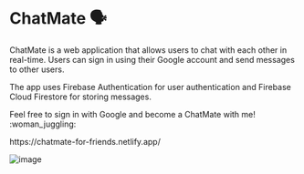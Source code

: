 # ChatMate :speaking_head:

ChatMate is a web application that allows users to chat with each other in real-time. Users can sign in using their Google account and send messages to other users. 

<p>The app uses Firebase Authentication for user authentication and Firebase Cloud Firestore for storing messages.

<p>Feel free to sign in with Google and become a ChatMate with me! 	:woman_juggling:
<p>https://chatmate-for-friends.netlify.app/

![image](https://github.com/shirleyfyx/ChatMate/assets/109609935/3843d20d-1eda-4807-96a2-1a38e56c0a35)
